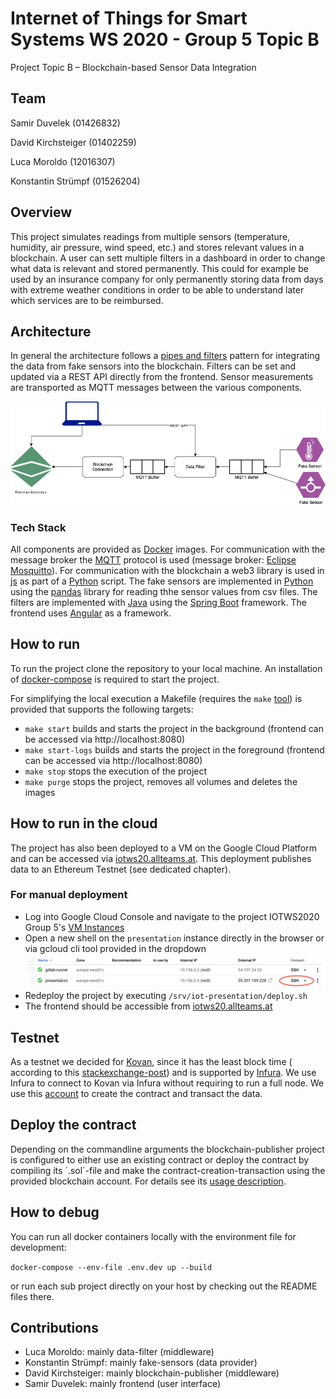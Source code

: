 # Internet of Things for Smart Systems WS 2020 - Group 5 Topic B

Project Topic B – Blockchain-based Sensor Data Integration

## Team

Samir Duvelek (01426832)

David Kirchsteiger (01402259)

Luca Moroldo (12016307)

Konstantin Strümpf (01526204)

## Overview

This project simulates readings from multiple sensors (temperature, humidity, air pressure, wind speed, etc.) and stores
relevant values in a blockchain. A user can sett multiple filters in a dashboard in order to change what data is
relevant and stored permanently. This could for example be used by an insurance company for only permanently storing
data from days with extreme weather conditions in order to be able to understand later which services are to be
reimbursed.

## Architecture

In general the architecture follows
a [pipes and filters](https://docs.microsoft.com/en-us/azure/architecture/patterns/pipes-and-filters) pattern for
integrating the data from fake sensors into the blockchain. Filters can be set and updated via a REST API directly from
the frontend. Sensor measurements are transported as MQTT messages between the various components.

![Architecture Diagram](./docs/img/architecture-diagram.png)

### Tech Stack

All components are provided as [Docker](https://www.docker.com/) images. For communication with the message broker
the [MQTT](https://mqtt.org/) protocol is used (message broker: [Eclipse Mosquitto](https://mosquitto.org/)). For
communication with the blockchain a web3 library is used in [js](https://web3js.readthedocs.io)
as part of a [Python](https://web3py.readthedocs.io) script. The fake sensors are implemented
in [Python](https://www.python.org/) using the [pandas](https://pandas.pydata.org/) library for reading thhe sensor
values from csv files. The filters are implemented with [Java](https://www.java.com/en/) using
the [Spring Boot](https://spring.io/projects/spring-boot) framework. The frontend uses [Angular](https://angular.io/) as
a framework.

## How to run

To run the project clone the repository to your local machine. An installation
of [docker-compose](https://docs.docker.com/compose/) is required to start the project.

For simplifying the local execution a Makefile (requires
the `make` [tool](https://en.wikipedia.org/wiki/Make_(software))) is provided that supports the following targets:

* `make start` builds and starts the project in the background (frontend can be accessed via http://localhost:8080)
* `make start-logs` builds and starts the project in the foreground (frontend can be accessed via http://localhost:8080)
* `make stop` stops the execution of the project
* `make purge` stops the project, removes all volumes and deletes the images

## How to run in the cloud

The project has also been deployed to a VM on the Google Cloud Platform and can be accessed
via [iotws20.allteams.at](http://iotws20.allteams.at/). This deployment publishes data to an Ethereum Testnet (see
dedicated chapter).

### For manual deployment

* Log into Google Cloud Console and navigate to the project IOTWS2020 Group
  5's [VM Instances](https://console.cloud.google.com/compute/instances?project=iotws2020-group-5-297717)
* Open a new shell on the `presentation` instance directly in the browser or via gcloud cli tool provided in the
  dropdown ![GCP VM Instances](./docs/img/gcp-vms.png)
* Redeploy the project by executing `/srv/iot-presentation/deploy.sh`
* The frontend should be accessible from [iotws20.allteams.at](http://iotws20.allteams.at/)

## Testnet

As a testnet we decided for [Kovan](https://kovan-testnet.github.io/website/), since it has the least block time (
according to this [stackexchange-post](https://ethereum.stackexchange.com/a/30072)) and is supported
by [Infura](https://infura.io/). We use Infura to connect to Kovan via Infura without requiring to run a full node. We
use this [account](https://kovan.etherscan.io/address/0xdbd5927b822456c88b5e0a803ac08c26d2b6cb5e) to create the contract
and transact the data.

## Deploy the contract

Depending on the commandline arguments the blockchain-publisher project is configured to either use an existing contract
or deploy the contract by compiling its ´.sol´-file and make the contract-creation-transaction using the provided
blockchain account. For details see its [usage description](./blockchain-publisher/README.md).

## How to debug

You can run all docker containers locally with the environment file for development:

`docker-compose --env-file .env.dev up --build`

or run each sub project directly on your host by checking out the README files there.

## Contributions

- Luca Moroldo: mainly data-filter (middleware)
- Konstantin Strümpf: mainly fake-sensors (data provider)
- David Kirchsteiger: mainly blockchain-publisher (middleware)
- Samir Duvelek: mainly frontend (user interface)
